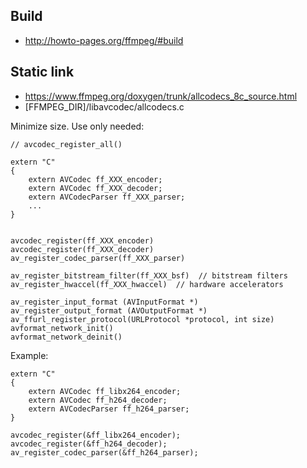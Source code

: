 Build
-----

- http://howto-pages.org/ffmpeg/#build


Static link
-----------

- https://www.ffmpeg.org/doxygen/trunk/allcodecs_8c_source.html
- [FFMPEG_DIR]/libavcodec/allcodecs.c

Minimize size. Use only needed:

    // avcodec_register_all()

    extern "C"
    {
        extern AVCodec ff_XXX_encoder;
        extern AVCodec ff_XXX_decoder;
        extern AVCodecParser ff_XXX_parser;
        ...
    }


    avcodec_register(ff_XXX_encoder)
    avcodec_register(ff_XXX_decoder)
    av_register_codec_parser(ff_XXX_parser)
    
    av_register_bitstream_filter(ff_XXX_bsf)  // bitstream filters
    av_register_hwaccel(ff_XXX_hwaccel)  // hardware accelerators
 
    av_register_input_format (AVInputFormat *)
    av_register_output_format (AVOutputFormat *)
    av_ffurl_register_protocol(URLProtocol *protocol, int size)
    avformat_network_init()
    avformat_network_deinit()
 
Example:

    extern "C"
    {
        extern AVCodec ff_libx264_encoder;
        extern AVCodec ff_h264_decoder;
        extern AVCodecParser ff_h264_parser;
    }

    avcodec_register(&ff_libx264_encoder);
    avcodec_register(&ff_h264_decoder);
    av_register_codec_parser(&ff_h264_parser);
